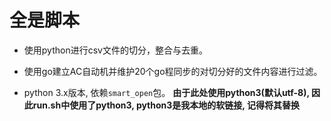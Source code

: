 # 全是脚本
* 使用python进行csv文件的切分，整合与去重。
* 使用go建立AC自动机并维护20个go程同步的对切分好的文件内容进行过滤。

* python 3.x版本, 依赖`smart_open`包。
**由于此处使用python3(默认utf-8), 因此run.sh中使用了python3, python3是我本地的软链接, 记得将其替换**


